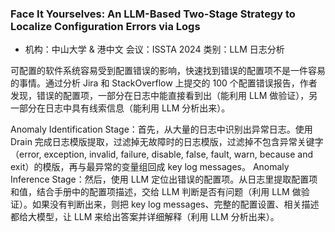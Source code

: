 ### Face It Yourselves: An LLM-Based Two-Stage Strategy to Localize Configuration Errors via Logs

- 机构：中山大学 & 港中文
  会议：ISSTA 2024
  类别：LLM 日志分析

可配置的软件系统容易受到配置错误的影响，快速找到错误的配置项不是一件容易的事情。通过分析 Jira 和 StackOverflow 上提交的 100 个配置错误报告，作者发现，错误的配置项，一部分在日志中能直接看到出（能利用 LLM 做验证），另一部分在日志中具有线索信息（能利用 LLM 分析出来）。

Anomaly Identification Stage：首先，从大量的日志中识别出异常日志。使用 Drain 完成日志模版提取，过滤掉无故障时的日志模版，过滤掉不包含异常关键字（error, exception, invalid, failure, disable, false, fault, warn, because and exit）的模版，再与最异常的变量组回成 key log messages。
Anomaly Inference Stage：然后，使用 LLM 定位出错误的配置项。从日志里提取配置项和值，结合手册中的配置项描述，交给 LLM 判断是否有问题（利用 LLM 做验证）。如果没有判断出来，则把  key log messages、完整的配置设置、相关描述都给大模型，让 LLM 来给出答案并详细解释（利用 LLM 分析出来）。